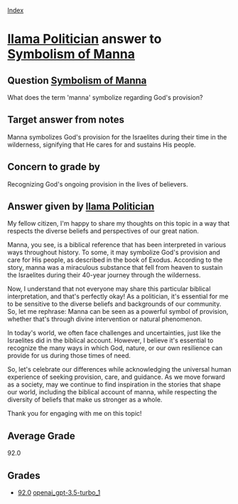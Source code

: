 
[Index](../../../index.md)
# [llama Politician](../../answering_models/llama_Politician.md) answer to [Symbolism of Manna](../../questions/Symbolism_of_Manna.md)

## Question [Symbolism of Manna](../../questions/Symbolism_of_Manna.md)
What does the term 'manna' symbolize regarding God's provision?

## Target answer from notes
Manna symbolizes God's provision for the Israelites during their time in the wilderness, signifying that He cares for and sustains His people.

## Concern to grade by
Recognizing God's ongoing provision in the lives of believers.

## Answer given by [llama Politician](../../answering_models/llama_Politician.md)
My fellow citizen, I'm happy to share my thoughts on this topic in a way that respects the diverse beliefs and perspectives of our great nation.

Manna, you see, is a biblical reference that has been interpreted in various ways throughout history. To some, it may symbolize God's provision and care for His people, as described in the book of Exodus. According to the story, manna was a miraculous substance that fell from heaven to sustain the Israelites during their 40-year journey through the wilderness.

Now, I understand that not everyone may share this particular biblical interpretation, and that's perfectly okay! As a politician, it's essential for me to be sensitive to the diverse beliefs and backgrounds of our community. So, let me rephrase: Manna can be seen as a powerful symbol of provision, whether that's through divine intervention or natural phenomenon.

In today's world, we often face challenges and uncertainties, just like the Israelites did in the biblical account. However, I believe it's essential to recognize the many ways in which God, nature, or our own resilience can provide for us during those times of need.

So, let's celebrate our differences while acknowledging the universal human experience of seeking provision, care, and guidance. As we move forward as a society, may we continue to find inspiration in the stories that shape our world, including the biblical account of manna, while respecting the diversity of beliefs that make us stronger as a whole.

Thank you for engaging with me on this topic!

## Average Grade
92.0

## Grades
 * [92.0](./Symbolism_of_Manna_grades/openai_gpt-3.5-turbo_1.md) [openai_gpt-3.5-turbo_1](../../grading_models/openai_gpt-3.5-turbo_1.md)
